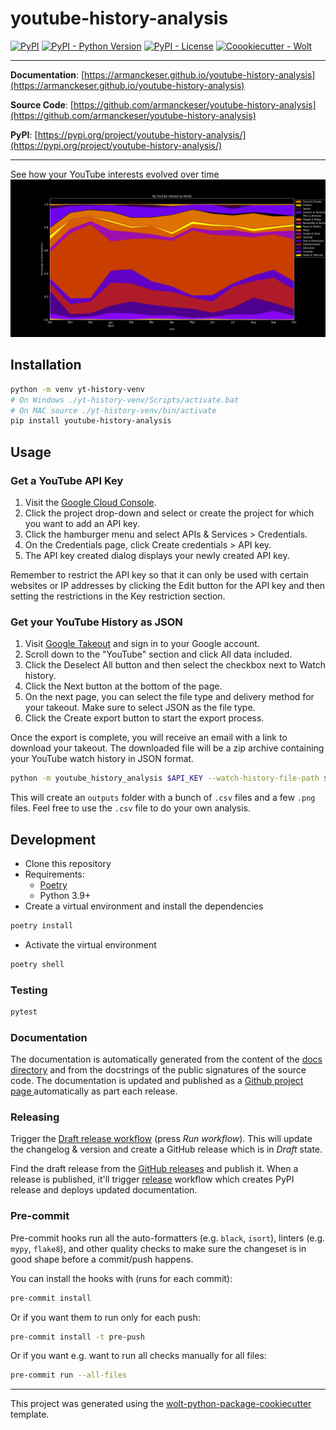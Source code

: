 # youtube-history-analysis

[![PyPI](https://img.shields.io/pypi/v/youtube-history-analysis?style=flat-square)](https://pypi.python.org/pypi/youtube-history-analysis/)
[![PyPI - Python Version](https://img.shields.io/pypi/pyversions/youtube-history-analysis?style=flat-square)](https://pypi.python.org/pypi/youtube-history-analysis/)
[![PyPI - License](https://img.shields.io/pypi/l/youtube-history-analysis?style=flat-square)](https://pypi.python.org/pypi/youtube-history-analysis/)
[![Coookiecutter - Wolt](https://img.shields.io/badge/cookiecutter-Wolt-00c2e8?style=flat-square&logo=cookiecutter&logoColor=D4AA00&link=https://github.com/woltapp/wolt-python-package-cookiecutter)](https://github.com/woltapp/wolt-python-package-cookiecutter)


---

**Documentation**: [https://armanckeser.github.io/youtube-history-analysis](https://armanckeser.github.io/youtube-history-analysis)

**Source Code**: [https://github.com/armanckeser/youtube-history-analysis](https://github.com/armanckeser/youtube-history-analysis)

**PyPI**: [https://pypi.org/project/youtube-history-analysis/](https://pypi.org/project/youtube-history-analysis/)

---

See how your YouTube interests evolved over time
![Example](/docs/percentage_per_month_dark.png)

## Installation

```sh
python -m venv yt-history-venv
# On Windows ./yt-history-venv/Scripts/activate.bat
# On MAC source ./yt-history-venv/bin/activate
pip install youtube-history-analysis
```

## Usage
### Get a YouTube API Key

1. Visit the [Google Cloud Console](https://console.cloud.google.com/).
2. Click the project drop-down and select or create the project for which you want to add an API key.
3. Click the hamburger menu and select APIs & Services > Credentials.
4. On the Credentials page, click Create credentials > API key.
5. The API key created dialog displays your newly created API key.

Remember to restrict the API key so that it can only be used with certain websites or IP addresses by clicking the Edit button for the API key and then setting the restrictions in the Key restriction section.
### Get your YouTube History as JSON
1. Visit [Google Takeout](https://takeout.google.com/) and sign in to your Google account.
2. Scroll down to the "YouTube" section and click All data included.
3. Click the Deselect All button and then select the checkbox next to Watch history.
4. Click the Next button at the bottom of the page.
5. On the next page, you can select the file type and delivery method for your takeout. Make sure to select JSON as the file type.
6. Click the Create export button to start the export process.

Once the export is complete, you will receive an email with a link to download your takeout. The downloaded file will be a zip archive containing your YouTube watch history in JSON format.

```sh
python -m youtube_history_analysis $API_KEY --watch-history-file-path $WATCH_HISTORY_JSON_PATH
```

This will create an `outputs` folder with a bunch of `.csv` files and a few `.png` files. Feel free to use the `.csv` file to do your own analysis.

## Development

* Clone this repository
* Requirements:
  * [Poetry](https://python-poetry.org/)
  * Python 3.9+
* Create a virtual environment and install the dependencies

```sh
poetry install
```

* Activate the virtual environment

```sh
poetry shell
```

### Testing

```sh
pytest
```

### Documentation

The documentation is automatically generated from the content of the [docs directory](./docs) and from the docstrings
 of the public signatures of the source code. The documentation is updated and published as a [Github project page
 ](https://pages.github.com/) automatically as part each release.

### Releasing

Trigger the [Draft release workflow](https://github.com/armanckeser/youtube-history-analysis/actions/workflows/draft_release.yml)
(press _Run workflow_). This will update the changelog & version and create a GitHub release which is in _Draft_ state.

Find the draft release from the
[GitHub releases](https://github.com/armanckeser/youtube-history-analysis/releases) and publish it. When
 a release is published, it'll trigger [release](https://github.com/armanckeser/youtube-history-analysis/blob/master/.github/workflows/release.yml) workflow which creates PyPI
 release and deploys updated documentation.

### Pre-commit

Pre-commit hooks run all the auto-formatters (e.g. `black`, `isort`), linters (e.g. `mypy`, `flake8`), and other quality
 checks to make sure the changeset is in good shape before a commit/push happens.

You can install the hooks with (runs for each commit):

```sh
pre-commit install
```

Or if you want them to run only for each push:

```sh
pre-commit install -t pre-push
```

Or if you want e.g. want to run all checks manually for all files:

```sh
pre-commit run --all-files
```

---

This project was generated using the [wolt-python-package-cookiecutter](https://github.com/woltapp/wolt-python-package-cookiecutter) template.
